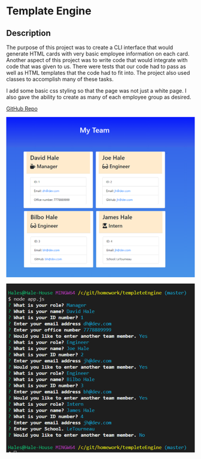 # Template Engine

## Description
The purpose of this project was to create a CLI interface that would generate HTML cards with very basic employee information on each card. Another aspect of this project was to write code that would integrate with code that was given to us. There were tests that our code had to pass as well as HTML templates that the code had to fit into. The project also used classes to accomplish many of these tasks. 

I add some basic css styling so that the page was not just a white page. I also gave the ability to create as many of each employee group as desired. 

[GitHub Repo](https://github.com/cloudflying87/teamCardGenerator)

![Screenshot of the output](2020-07-08-23-09-50.png)

![Screenshot of the CLI](2020-07-08-23-11-01.png)